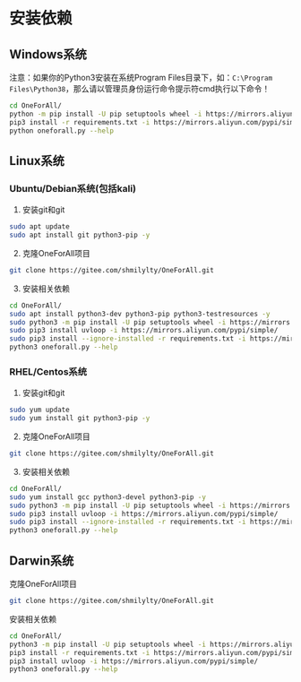 # 安装依赖

## Windows系统

注意：如果你的Python3安装在系统Program Files目录下，如：`C:\Program Files\Python38`，那么请以管理员身份运行命令提示符cmd执行以下命令！

```bash
cd OneForAll/
python -m pip install -U pip setuptools wheel -i https://mirrors.aliyun.com/pypi/simple/
pip3 install -r requirements.txt -i https://mirrors.aliyun.com/pypi/simple/
python oneforall.py --help
```

## Linux系统

### Ubuntu/Debian系统(包括kali)

1. 安装git和git
```bash
sudo apt update
sudo apt install git python3-pip -y
```

2. 克隆OneForAll项目
```bash
git clone https://gitee.com/shmilylty/OneForAll.git
```

3. 安装相关依赖
```bash
cd OneForAll/
sudo apt install python3-dev python3-pip python3-testresources -y
sudo python3 -m pip install -U pip setuptools wheel -i https://mirrors.aliyun.com/pypi/simple/
sudo pip3 install uvloop -i https://mirrors.aliyun.com/pypi/simple/
sudo pip3 install --ignore-installed -r requirements.txt -i https://mirrors.aliyun.com/pypi/simple/
python3 oneforall.py --help
```

### RHEL/Centos系统

1. 安装git和git
```bash
sudo yum update
sudo yum install git python3-pip -y
```

2. 克隆OneForAll项目
```bash
git clone https://gitee.com/shmilylty/OneForAll.git
```

3. 安装相关依赖
```bash
cd OneForAll/
sudo yum install gcc python3-devel python3-pip -y
sudo python3 -m pip install -U pip setuptools wheel -i https://mirrors.aliyun.com/pypi/simple/
sudo pip3 install uvloop -i https://mirrors.aliyun.com/pypi/simple/
sudo pip3 install --ignore-installed -r requirements.txt -i https://mirrors.aliyun.com/pypi/simple/
python3 oneforall.py --help
```

## Darwin系统

克隆OneForAll项目
```bash
git clone https://gitee.com/shmilylty/OneForAll.git
```

安装相关依赖
```bash
cd OneForAll/
python3 -m pip install -U pip setuptools wheel -i https://mirrors.aliyun.com/pypi/simple/
pip3 install -r requirements.txt -i https://mirrors.aliyun.com/pypi/simple/
pip3 install uvloop -i https://mirrors.aliyun.com/pypi/simple/
python3 oneforall.py --help
```
